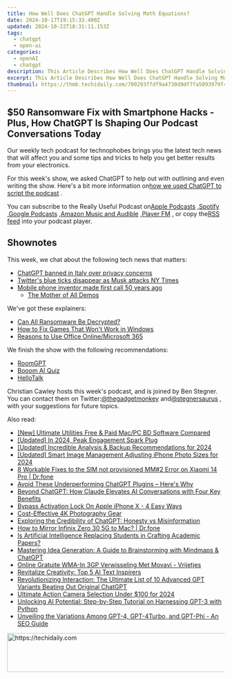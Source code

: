 ```yaml
---
title: How Well Does ChatGPT Handle Solving Math Equations?
date: 2024-10-17T19:15:33.400Z
updated: 2024-10-22T18:31:11.153Z
tags:
  - chatgpt
  - open-ai
categories:
  - openAI
  - chatgpt
description: This Article Describes How Well Does ChatGPT Handle Solving Math Equations?
excerpt: This Article Describes How Well Does ChatGPT Handle Solving Math Equations?
thumbnail: https://thmb.techidaily.com/700293ffdf9a4730d9df7fa5093979f42d9fa58b0347dc31082bc6c29ca2c642.jpg
---
```


## $50 Ransomware Fix with Smartphone Hacks - Plus, How ChatGPT Is Shaping Our Podcast Conversations Today

 Our weekly tech podcast for technophobes brings you the latest tech news that will affect you and some tips and tricks to help you get better results from your electronics.

 For this week's show, we asked ChatGPT to help out with outlining and even writing the show. Here's a bit more information on[how we used ChatGPT to script the podcast](https://www.makeuseof.com/i-used-chatgpt-to-script-a-podcast-heres-what-happened/) .

 You can subscribe to the Really Useful Podcast on[Apple Podcasts](https://podcasts.apple.com/gb/podcast/the-really-useful-podcast/id1437847131?mt=2) ,[Spotify](https://open.spotify.com/show/283gDxLd6OTNEpRq6tN7ha) ,[Google Podcasts](https://www.google.com/podcasts?feed=aHR0cHM6Ly9hbmNob3IuZm0vcy8zMWJlNDcwL3BvZGNhc3QvcnNz) ,[Amazon Music and Audible](https://music.amazon.co.uk/podcasts/20ab73d4-5da2-46c7-a17f-dc6eb39bdb48/The-Really-Useful-Podcast) ,[Player FM](https://player.fm/series/the-really-useful-podcast-2491856) , or copy the[RSS feed](https://feeds.transistor.fm/the-really-useful-podcast) into your podcast player.

## Shownotes

This week, we chat about the following tech news that matters:

* [ChatGPT banned in Italy over privacy concerns](https://www.bbc.co.uk/news/technology-65139406)
* [Twitter's blue ticks disappear as Musk attacks NY Times](https://www.bbc.co.uk/news/technology-65156216)
* [Mobile phone inventor made first call 50 years ago](https://www.bbc.co.uk/news/technology-65112048)  
  * [The Mother of All Demos](https://www.youtube.com/watch?v=B6rKUf9DWRI)

We've got these explainers:

* [Can All Ransomware Be Decrypted?](https://www.makeuseof.com/can-all-ransomware-be-decrypted/)
* [How to Fix Games That Won't Work in Windows](https://www.makeuseof.com/fix-games-not-working-windows/)
* [Reasons to Use Office Online/Microsoft 365](https://www.makeuseof.com/tag/dont-pay-word-5-reasons-use-office-online/)

We finish the show with the following recommendations:

* [RoomGPT](http://https://www.roomgpt.io/)
* [Booom AI Quiz](https://booom.ai/)
* [HelloTalk](https://www.hellotalk.com/?lang=en)

 Christian Cawley hosts this week's podcast, and is joined by Ben Stegner. You can contact them on Twitter:[@thegadgetmonkey](https://twitter.com/thegadgetmonkey) and[@stegnersaurus](https://twitter.com/stegnersaurus) , with your suggestions for future topics.

<ins class="adsbygoogle"
     style="display:block"
     data-ad-format="autorelaxed"
     data-ad-client="ca-pub-7571918770474297"
     data-ad-slot="1223367746"></ins>

<ins class="adsbygoogle"
     style="display:block"
     data-ad-client="ca-pub-7571918770474297"
     data-ad-slot="8358498916"
     data-ad-format="auto"
     data-full-width-responsive="true"></ins>

<span class="atpl-alsoreadstyle">Also read:</span>
<div><ul>
<li><a href="https://fox-helps.techidaily.com/new-ultimate-utilities-free-and-paid-macpc-bd-software-compared/"><u>[New] Ultimate Utilities Free & Paid Mac/PC BD Software Compared</u></a></li>
<li><a href="https://fox-helps.techidaily.com/updated-in-2024-peak-engagement-spark-plug/"><u>[Updated] In 2024, Peak Engagement Spark Plug</u></a></li>
<li><a href="https://fox-links.techidaily.com/updated-incredible-analysis-and-backup-recommendations-for-2024/"><u>[Updated] Incredible Analysis & Backup Recommendations for 2024</u></a></li>
<li><a href="https://fox-hovers.techidaily.com/updated-smart-image-management-adjusting-iphone-photo-sizes-for-2024/"><u>[Updated] Smart Image Management Adjusting iPhone Photo Sizes for 2024</u></a></li>
<li><a href="https://howto.techidaily.com/8-workable-fixes-to-the-sim-not-provisioned-mm2-error-on-xiaomi-14-pro-drfone-by-drfone-fix-android-problems-fix-android-problems/"><u>8 Workable Fixes to the SIM not provisioned MM#2 Error on Xiaomi 14 Pro | Dr.fone</u></a></li>
<li><a href="https://tech-revival.techidaily.com/avoid-these-underperforming-chatgpt-plugins-heres-why/"><u>Avoid These Underperforming ChatGPT Plugins – Here's Why</u></a></li>
<li><a href="https://tech-revival.techidaily.com/beyond-chatgpt-how-claude-elevates-ai-conversations-with-four-key-benefits/"><u>Beyond ChatGPT: How Claude Elevates AI Conversations with Four Key Benefits</u></a></li>
<li><a href="https://activate-lock.techidaily.com/bypass-activation-lock-on-apple-iphone-x-4-easy-ways-by-drfone-ios/"><u>Bypass Activation Lock On Apple iPhone X - 4 Easy Ways</u></a></li>
<li><a href="https://extra-lessons.techidaily.com/cost-effective-4k-photography-gear/"><u>Cost-Effective 4K Photography Gear</u></a></li>
<li><a href="https://tech-revival.techidaily.com/exploring-the-credibility-of-chatgpt-honesty-vs-misinformation/"><u>Exploring the Credibility of ChatGPT: Honesty vs Misinformation</u></a></li>
<li><a href="https://screen-mirror.techidaily.com/how-to-mirror-infinix-zero-30-5g-to-mac-drfone-by-drfone-android/"><u>How to Mirror Infinix Zero 30 5G to Mac? | Dr.fone</u></a></li>
<li><a href="https://tech-revival.techidaily.com/is-artificial-intelligence-replacing-students-in-crafting-academic-papers/"><u>Is Artificial Intelligence Replacing Students in Crafting Academic Papers?</u></a></li>
<li><a href="https://tech-revival.techidaily.com/mastering-idea-generation-a-guide-to-brainstorming-with-mindmaps-and-chatgpt/"><u>Mastering Idea Generation: A Guide to Brainstorming with Mindmaps & ChatGPT</u></a></li>
<li><a href="https://win11-tips.techidaily.com/online-gratuite-wma-in-3gp-verwisseling-met-movavi-vrijetjes/"><u>Online Gratuite WMA-In 3GP Verwisseling Met Movavi - Vrijetjes</u></a></li>
<li><a href="https://tech-revival.techidaily.com/revitalize-creativity-top-5-ai-text-inspirers/"><u>Revitalize Creativity: Top 5 AI Text Inspirers</u></a></li>
<li><a href="https://tech-revival.techidaily.com/revolutionizing-interaction-the-ultimate-list-of-10-advanced-gpt-variants-beating-out-original-chatgpt/"><u>Revolutionizing Interaction: The Ultimate List of 10 Advanced GPT Variants Beating Out Original ChatGPT</u></a></li>
<li><a href="https://some-tips.techidaily.com/ultimate-action-camera-selection-under-100-for-2024/"><u>Ultimate Action Camera Selection Under $100 for 2024</u></a></li>
<li><a href="https://tech-revival.techidaily.com/unlocking-ai-potential-step-by-step-tutorial-on-harnessing-gpt-3-with-python/"><u>Unlocking AI Potential: Step-by-Step Tutorial on Harnessing GPT-3 with Python</u></a></li>
<li><a href="https://tech-revival.techidaily.com/unveiling-the-variations-among-gpt-4-gpt-4turbo-and-gpt-phi-an-seo-guide/"><u>Unveiling the Variations Among GPT-4, GPT-4Turbo, and GPT-Phi - An SEO Guide</u></a></li>
</ul></div>

<!-- affiliate ads begin -->
<a href="https://appsumo.8odi.net/c/5597632/2037474/7443" target="_top" id="2037474">
  <img src="//a.impactradius-go.com/display-ad/7443-2037474" border="0" alt="https://techidaily.com" width="728" height="90"/>
</a>
<img height="0" width="0" src="https://appsumo.8odi.net/i/5597632/2037474/7443" style="position:absolute;visibility:hidden;" border="0" />
<!-- affiliate ads end -->

